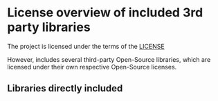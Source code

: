 # License overview of included 3rd party libraries

The project is licensed under the terms of the [LICENSE](LICENSE)

However, includes several third-party Open-Source libraries, which are licensed under their own respective Open-Source licenses.

## Libraries directly included
